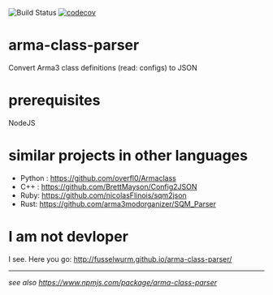 ![Build Status](https://github.com/Fusselwurm/arma-class-parser/workflows/build%20&amp;%20test/badge.svg)
[![codecov](https://codecov.io/gh/Fusselwurm/arma-class-parser/branch/master/graph/badge.svg)](https://codecov.io/gh/Fusselwurm/arma-class-parser)


# arma-class-parser

Convert Arma3 class definitions (read: configs) to JSON

# prerequisites

NodeJS

# similar projects in other languages 

* Python : https://github.com/overfl0/Armaclass
* C++ : https://github.com/BrettMayson/Config2JSON
* Ruby: https://github.com/nicolasFlinois/sqm2json
* Rust: https://github.com/arma3modorganizer/SQM_Parser

# I am not devloper

I see. Here you go: http://fusselwurm.github.io/arma-class-parser/

----

*see also https://www.npmjs.com/package/arma-class-parser*
